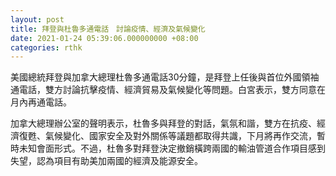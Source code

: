 ```yaml
---
layout: post
title: 拜登與杜魯多通電話　討論疫情、經濟及氣候變化
date: 2021-01-24 05:39:06.000000000 +08:00
categories: rthk
---
```


美國總統拜登與加拿大總理杜魯多通電話30分鐘，是拜登上任後與首位外國領袖通電話，雙方討論抗擊疫情、經濟貿易及氣候變化等問題。白宮表示，雙方同意在月內再通電話。

加拿大總理辦公室的聲明表示，杜魯多與拜登的對話，氣氛和諧，雙方在抗疫、經濟復甦、氣候變化、國家安全及對外關係等議題都取得共識，下月將再作交流，暫時未知會面形式。不過，杜魯多對拜登決定撤銷橫跨兩國的輸油管道合作項目感到失望，認為項目有助美加兩國的經濟及能源安全。
